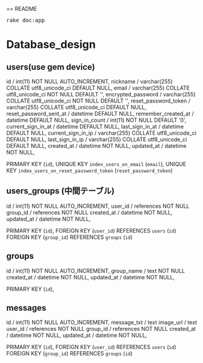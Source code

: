 == README

<tt>rake doc:app</tt>

# Database_design

## users(use gem device)
  id                       / int(11) NOT NULL AUTO_INCREMENT,
  nickname                 / varchar(255) COLLATE utf8_unicode_ci DEFAULT NULL,
  email                    / varchar(255) COLLATE utf8_unicode_ci NOT NULL DEFAULT '',
  encrypted_password       / varchar(255) COLLATE utf8_unicode_ci NOT NULL DEFAULT '',
  reset_password_token     / varchar(255) COLLATE utf8_unicode_ci DEFAULT NULL,
  reset_password_sent_at   / datetime DEFAULT NULL,
  remember_created_at      / datetime DEFAULT NULL,
  sign_in_count            / int(11) NOT NULL DEFAULT '0',
  current_sign_in_at       / datetime DEFAULT NULL,
  last_sign_in_at          / datetime DEFAULT NULL,
  current_sign_in_ip       / varchar(255) COLLATE utf8_unicode_ci DEFAULT NULL,
  last_sign_in_ip          / varchar(255) COLLATE utf8_unicode_ci DEFAULT NULL,
  created_at               / datetime NOT NULL,
  updated_at               / datetime NOT NULL,

  PRIMARY KEY (`id`),
  UNIQUE KEY `index_users_on_email` (`email`),
  UNIQUE KEY `index_users_on_reset_password_token` (`reset_password_token`)


## users_groups (中間テーブル)
  id          / int(11) NOT NULL AUTO_INCREMENT,
  user_id     / references NOT NULL
  group_id    / references NOT NULL
  created_at  / datetime NOT NULL,
  updated_at  / datetime NOT NULL,

  PRIMARY KEY (`id`),
  FOREIGN KEY (`user_id`) REFERENCES `users` (`id`)
  FOREIGN KEY (`group_id`) REFERENCES `groups` (`id`)


## groups
  id          / int(11) NOT NULL AUTO_INCREMENT,
  group_name  / text NOT NULL
  created_at  / datetime NOT NULL,
  updated_at  / datetime NOT NULL,

  PRIMARY KEY (`id`),


## messages
  id          / int(11) NOT NULL AUTO_INCREMENT,
  message_txt / text
  image_url   / text
  user_id     / references NOT NULL
  group_id    / references NOT NULL
  created_at  / datetime NOT NULL,
  updated_at  / datetime NOT NULL,

  PRIMARY KEY (`id`),
  FOREIGN KEY (`user_id`) REFERENCES `users` (`id`)
  FOREIGN KEY (`group_id`) REFERENCES `groups` (`id`)






